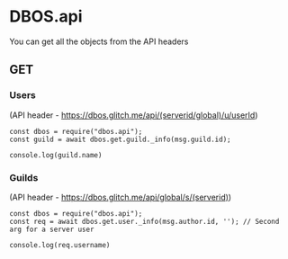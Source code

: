 # DBOS.api

You can get all the objects from the API headers

## GET

### Users
(API header - https://dbos.glitch.me/api/(serverid/global)/u/userId)
```
const dbos = require("dbos.api");
const guild = await dbos.get.guild._info(msg.guild.id);

console.log(guild.name)
```

### Guilds
(API header - https://dbos.glitch.me/api/global/s/(serverid))
```
const dbos = require("dbos.api");
const req = await dbos.get.user._info(msg.author.id, ''); // Second arg for a server user

console.log(req.username)
```